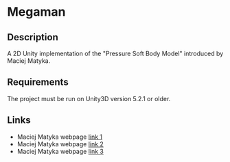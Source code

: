 # Megaman ##

## Description ##
A 2D Unity implementation of the "Pressure Soft Body Model" introduced by Maciej Matyka.

## Requirements ##
The project must be run on Unity3D version 5.2.1 or older. 

## Links ##
* Maciej Matyka webpage [link 1](http://panoramix.ift.uni.wroc.pl/~maq/eng/softbodyrt.php "Maciej Matyka webpage Link 1")  
* Maciej Matyka webpage [link 2](http://panoramix.ift.uni.wroc.pl/~maq/eng/softbody.php "Maciej Matyka webpage Link 2")  
* Maciej Matyka webpage [link 3](http://panoramix.ift.uni.wroc.pl/~maq/talks/sigrad03.php?language=eng "Maciej Matyka webpage Link 3")  